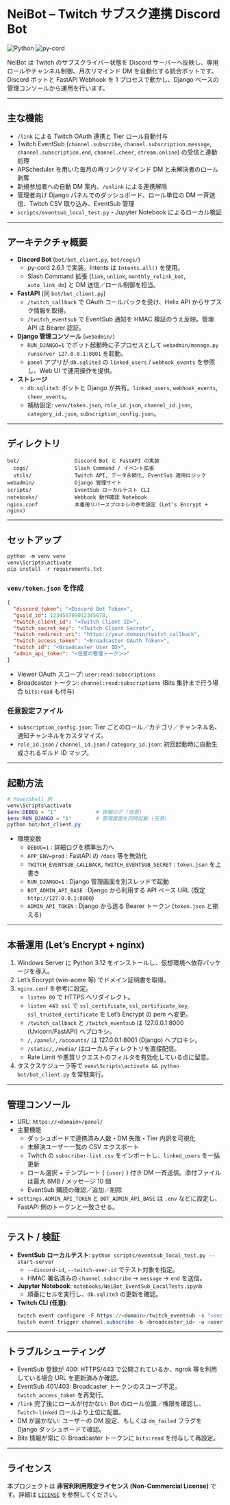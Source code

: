 ﻿# NeiBot – Twitch サブスク連携 Discord Bot

![Python](https://img.shields.io/badge/Python-3.12-blue)
![py-cord](https://img.shields.io/badge/py--cord-2.6.1-green)

NeiBot は Twitch のサブスクライバー状態を Discord サーバーへ反映し、専用ロールやチャンネル制御、月次リマインド DM を自動化する統合ボットです。Discord ボットと FastAPI Webhook を 1 プロセスで動かし、Django ベースの管理コンソールから運用を行います。

---

## 主な機能
- `/link` による Twitch OAuth 連携と Tier ロール自動付与
- Twitch EventSub (`channel.subscribe`, `channel.subscription.message`, `channel.subscription.end`, `channel.cheer`, `stream.online`) の受信と連動処理
- APScheduler を用いた毎月の再リンクリマインド DM と未解決者のロール剥奪
- 新規参加者への自動 DM 案内、`/unlink` による連携解除
- 管理者向け Django パネルでのダッシュボード、ロール単位の DM 一斉送信、Twitch CSV 取り込み、EventSub 管理
- `scripts/eventsub_local_test.py`・Jupyter Notebook によるローカル検証

---

## アーキテクチャ概要
- **Discord Bot** (`bot/bot_client.py`, `bot/cogs/`)
  - py-cord 2.6.1 で実装。Intents は `Intents.all()` を使用。
  - Slash Command 拡張 (`link`, `unlink`, `monthly_relink_bot`, `auto_link_dm`) と DM 送信／ロール制御を担当。
- **FastAPI** (同 `bot/bot_client.py`)
  - `/twitch_callback` で OAuth コールバックを受け、Helix API からサブスク情報を取得。
  - `/twitch_eventsub` で EventSub 通知を HMAC 検証のうえ反映。管理 API は Bearer 認証。
- **Django 管理コンソール** (`webadmin/`)
  - `RUN_DJANGO=1` でボット起動時に子プロセスとして `webadmin/manage.py runserver 127.0.0.1:8001` を起動。
  - `panel` アプリが `db.sqlite3` の `linked_users` / `webhook_events` を参照し、Web UI で運用操作を提供。
- **ストレージ**
  - `db.sqlite3`: ボットと Django が共有。`linked_users`, `webhook_events`, `cheer_events`。
  - 補助設定: `venv/token.json`, `role_id.json`, `channel_id.json`, `category_id.json`, `subscription_config.json`。

---

## ディレクトリ
```
bot/                  Discord Bot と FastAPI の実装
  cogs/               Slash Command / イベント拡張
  utils/              Twitch API, データ永続化, EventSub 適用ロジック
webadmin/             Django 管理サイト
scripts/              EventSub ローカルテスト CLI
notebooks/            Webhook 動作確認 Notebook
nginx.conf            本番用リバースプロキシの参考設定 (Let’s Encrypt + nginx)
```

---

## セットアップ
```powershell
python -m venv venv
venv\Scripts\activate
pip install -r requirements.txt
```

### `venv/token.json` を作成
```json
{
  "discord_token": "<Discord Bot Token>",
  "guild_id": 123456789012345678,
  "twitch_client_id": "<Twitch Client ID>",
  "twitch_secret_key": "<Twitch Client Secret>",
  "twitch_redirect_uri": "https://your.domain/twitch_callback",
  "twitch_access_token": "<Broadcaster OAuth Token>",
  "twitch_id": "<Broadcaster User ID>",
  "admin_api_token": "<任意の管理トークン>"
}
```
- Viewer OAuth スコープ: `user:read:subscriptions`
- Broadcaster トークン: `channel:read:subscriptions` (Bits 集計まで行う場合 `bits:read` も付与)

### 任意設定ファイル
- `subscription_config.json`: Tier ごとのロール／カテゴリ／チャンネル名、通知チャンネルをカスタマイズ。
- `role_id.json` / `channel_id.json` / `category_id.json`: 初回起動時に自動生成されるギルド ID マップ。

---

## 起動方法
```powershell
# PowerShell 例
venv\Scripts\activate
$env:DEBUG = "1"             # 詳細ログ (任意)
$env:RUN_DJANGO = "1"        # 管理画面を同時起動 (任意)
python bot/bot_client.py
```
- 環境変数
  - `DEBUG=1` : 詳細ログを標準出力へ
  - `APP_ENV=prod` : FastAPI の `/docs` 等を無効化
  - `TWITCH_EVENTSUB_CALLBACK`, `TWITCH_EVENTSUB_SECRET` : `token.json` を上書き
  - `RUN_DJANGO=1` : Django 管理画面を別スレッドで起動
  - `BOT_ADMIN_API_BASE` : Django から利用する API ベース URL (既定 `http://127.0.0.1:8000`)
  - `ADMIN_API_TOKEN` : Django から送る Bearer トークン (`token.json` と揃える)

---

## 本番運用 (Let’s Encrypt + nginx)
1. Windows Server に Python 3.12 をインストールし、仮想環境へ依存パッケージを導入。
2. Let’s Encrypt (win-acme 等) でドメイン証明書を取得。
3. `nginx.conf` を参考に設定。
   - `listen 80` で HTTPS へリダイレクト。
   - `listen 443 ssl` で `ssl_certificate`, `ssl_certificate_key`, `ssl_trusted_certificate` を Let’s Encrypt の pem へ変更。
   - `/twitch_callback` と `/twitch_eventsub` は 127.0.0.1:8000 (Uvicorn/FastAPI) へプロキシ。
   - `/`, `/panel/`, `/accounts/` は 127.0.0.1:8001 (Django) へプロキシ。
   - `/static/`, `/media/` はローカルディレクトリを直接配信。
   - Rate Limit や悪質リクエストのフィルタを有効化している点に留意。
4. タスクスケジューラ等で `venv\Scripts\activate && python bot/bot_client.py` を常駐実行。

---

## 管理コンソール
- URL: `https://<domain>/panel/`
- 主要機能
  - ダッシュボードで連携済み人数・DM 失敗・Tier 内訳を可視化
  - 未解決ユーザー一覧の CSV エクスポート
  - Twitch の `subscriber-list.csv` をインポートし、`linked_users` を一括更新
  - ロール選択 + テンプレート ( `{user}` ) 付き DM 一斉送信。添付ファイルは最大 8MB / メッセージ 10 個
  - EventSub 購読の確認／追加／削除
- `settings.ADMIN_API_TOKEN` と `BOT_ADMIN_API_BASE` は `.env` などに設定し、FastAPI 側のトークンと一致させる。

---

## テスト / 検証
- **EventSub ローカルテスト**: `python scripts/eventsub_local_test.py --start-server`
  - `--discord-id`, `--twitch-user-id` でテスト対象を指定。
  - HMAC 署名済みの `channel.subscribe` → `message` → `end` を送信。
- **Jupyter Notebook**: `notebooks/NeiBot_EventSub_LocalTests.ipynb`
  - 順番にセルを実行し、`db.sqlite3` の更新を確認。
- **Twitch CLI (任意)**:
  ```powershell
  twitch event configure -F https://<domain>/twitch_eventsub -s "<secret>"
  twitch event trigger channel.subscribe -b <broadcaster_id> -u <user_id> --tier 1000
  ```

---

## トラブルシューティング
- EventSub 登録が 400: HTTPS/443 で公開されているか、ngrok 等を利用している場合 URL を更新済みか確認。
- EventSub 401/403: Broadcaster トークンのスコープ不足。`twitch_access_token` を再発行。
- `/link` 完了後にロールが付かない: Bot のロール位置／権限を確認し、`Twitch-linked` ロールより上位に配置。
- DM が届かない: ユーザーの DM 設定、もしくは `dm_failed` フラグを Django ダッシュボードで確認。
- Bits 情報が常に 0: Broadcaster トークンに `bits:read` を付与して再設定。

---

## ライセンス
本プロジェクトは **非営利利用限定ライセンス (Non-Commercial License)** です。詳細は [`LICENSE`](./LICENSE) を参照してください。
